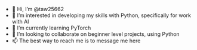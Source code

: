 - 👋 Hi, I’m @taw25662
- 👀 I’m interested in developing my skills with Python, specifically for work with AI
- 🌱 I’m currently learning PyTorch
- 💞️ I’m looking to collaborate on beginner level projects, using Python
- 📫 The best way to reach me is to message me here

<!---
taw25662/taw25662 is a ✨ special ✨ repository because its `README.md` (this file) appears on your GitHub profile.
You can click the Preview link to take a look at your changes.
--->
